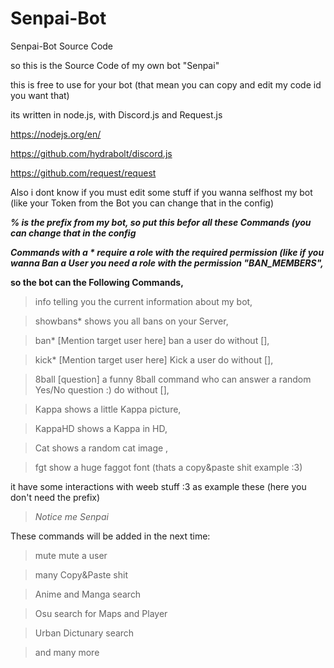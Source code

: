# Senpai-Bot
Senpai-Bot Source Code

so this is the Source Code of my own bot "Senpai"

this is free to use for your bot (that mean you can copy and edit my code id you want that)

its written in node.js, with Discord.js and Request.js 

https://nodejs.org/en/

https://github.com/hydrabolt/discord.js

https://github.com/request/request

Also i dont know if you must edit some stuff if you wanna selfhost my bot (like your Token from the Bot you can change that in the config)

**_% is the prefix from my bot, so put this befor all these Commands (you can change that in the config_**

**_Commands with a * require a role with the required permission (like if you wanna Ban a User you need a role with the permission "BAN_MEMBERS",_**

**so the bot can the Following Commands,**

>info telling you the current information about my bot,

>showbans* shows you all bans on your Server,

>ban* [Mention target user here] ban a user do without [],

>kick* [Mention target user here] Kick a user do without [],

>8ball [question] a funny 8ball command who can answer a random Yes/No question :) do without [],

>Kappa shows a little Kappa picture,

>KappaHD shows a Kappa in HD,

>Cat shows a random cat image ,

>fgt show a huge faggot font (thats a copy&paste shit example :3)


it have some interactions with weeb stuff :3 as example these (here you don't need the prefix)

>*Notice me Senpai*

These commands will be added in the next time:

>mute mute a user

>many Copy&Paste shit

>Anime and Manga search

>Osu search for Maps and Player

>Urban Dictunary search

>and many more
